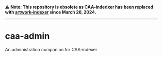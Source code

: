 **:warning: Note: This repository is obsolete as CAA-indedxer has been replaced with [artwork-indexer](https://github.com/metabrainz/artwork-indexer) since March 28, 2024.**

----

caa-admin
=========

An administration companion for CAA-indexer
